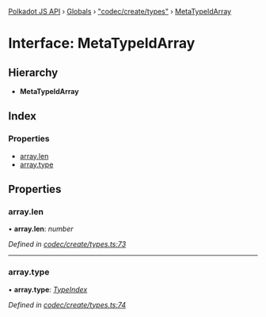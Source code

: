 [Polkadot JS API](../README.md) › [Globals](../globals.md) › ["codec/create/types"](../modules/_codec_create_types_.md) › [MetaTypeIdArray](_codec_create_types_.metatypeidarray.md)

# Interface: MetaTypeIdArray

## Hierarchy

* **MetaTypeIdArray**

## Index

### Properties

* [array.len](_codec_create_types_.metatypeidarray.md#array.len)
* [array.type](_codec_create_types_.metatypeidarray.md#array.type)

## Properties

###  array.len

• **array.len**: *number*

*Defined in [codec/create/types.ts:73](https://github.com/polkadot-js/api/blob/db3cb47d05/packages/types/src/codec/create/types.ts#L73)*

___

###  array.type

• **array.type**: *[TypeIndex](../modules/_codec_create_types_.md#typeindex)*

*Defined in [codec/create/types.ts:74](https://github.com/polkadot-js/api/blob/db3cb47d05/packages/types/src/codec/create/types.ts#L74)*
